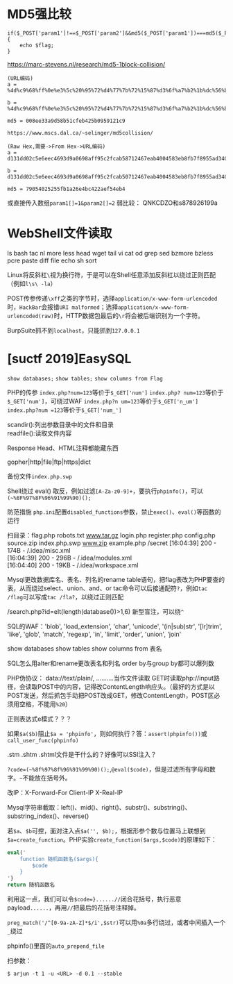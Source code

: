 # MD5强比较

```
if($_POST['param1']!==$_POST['param2']&&md5($_POST['param1'])===md5($_POST['param2'])){  
    echo $flag;  
}

```
https://marc-stevens.nl/research/md5-1block-collision/
```
(URL编码)
a = %4d%c9%68%ff%0e%e3%5c%20%95%72%d4%77%7b%72%15%87%d3%6f%a7%b2%1b%dc%56%b7%4a%3d%c0%78%3e%7b%95%18%af%bf%a2%00%a8%28%4b%f3%6e%8e%4b%55%b3%5f%42%75%93%d8%49%67%6d%a0%d1%55%5d%83%60%fb%5f%07%fe%a2

b = %4d%c9%68%ff%0e%e3%5c%20%95%72%d4%77%7b%72%15%87%d3%6f%a7%b2%1b%dc%56%b7%4a%3d%c0%78%3e%7b%95%18%af%bf%a2%02%a8%28%4b%f3%6e%8e%4b%55%b3%5f%42%75%93%d8%49%67%6d%a0%d1%d5%5d%83%60%fb%5f%07%fe%a2

md5 = 008ee33a9d58b51cfeb425b0959121c9
```
```
https://www.mscs.dal.ca/~selinger/md5collision/

(Raw Hex,需要->From Hex->URL编码)
a = d131dd02c5e6eec4693d9a0698aff95c2fcab58712467eab4004583eb8fb7f8955ad340609f4b30283e488832571415a085125e8f7cdc99fd91dbdf280373c5bd8823e3156348f5bae6dacd436c919c6dd53e2b487da03fd02396306d248cda0e99f33420f577ee8ce54b67080a80d1ec69821bcb6a8839396f9652b6ff72a70

b = d131dd02c5e6eec4693d9a0698aff95c2fcab50712467eab4004583eb8fb7f8955ad340609f4b30283e4888325f1415a085125e8f7cdc99fd91dbd7280373c5bd8823e3156348f5bae6dacd436c919c6dd53e23487da03fd02396306d248cda0e99f33420f577ee8ce54b67080280d1ec69821bcb6a8839396f965ab6ff72a70

md5 = 79054025255fb1a26e4bc422aef54eb4
```
或直接传入数组`param1[]=1&param2[]=2`
弱比较：
QNKCDZO和s878926199a
# WebShell文件读取
ls bash tac nl more less head wget tail vi cat od grep sed bzmore bzless pcre paste diff file echo sh sort



Linux将反斜杠`\`视为换行符，于是可以在Shell任意添加反斜杠以绕过正则匹配（例如`l\s\ -la`）


POST传参传递`\xff`之类的字节时，选择`application/x-www-form-urlencoded`时，`HackBar`会报错`URI malformed`；选择`application/x-www-form-urlencoded(raw)`时，HTTP数据包最后的`\r`将会被后端识别为一个字符。

BurpSuite抓不到`localhost`，只能抓到`127.0.0.1`

# [suctf 2019]EasySQL
`show databases;`
`show tables;`
`show columns from Flag`

PHP的传参
`index.php?num=123`等价于`$_GET['num']`
`index.php? num=123`等价于`$_GET['num']`，可绕过WAF
`index.php?n um=123`等价于`$_GET['n_um']`
`index.php?num =123`等价于`$_GET['num_']`


scandir():列出参数目录中的文件和目录  
readfile():读取文件内容

Response Head、HTML注释都能藏东西

gopher|http|file|ftp|https|dict

备份文件`index.php.swp`


Shell绕过
eval()
取反，例如过滤`[A-Za-z0-9]+`，要执行`phpinfo()`，可以`(~%8F%97%8F%96%91%99%90)();`

防范措施
`php.ini`配置`disabled_functions`参数，禁止`exec()`、`eval()`等函数的运行

扫目录：flag.php robots.txt www.tar.gz login.php register.php config.php source.zip index.php.swp www.zip example.php /secret
[16:04:39] 200 - 174B - /.idea/misc.xml  
[16:04:39] 200 - 296B - /.idea/modules.xml  
[16:04:40] 200 - 19KB - /.idea/workspace.xml

Mysql更改数据库名、表名、列名的rename table语句，把flag表改为PHP要查的表，从而绕过select、union、and、or
tac命令可以后接通配符`?`，例如`tac /flag`可以写成`tac /fla?`，以绕过正则匹配

/search.php?id=elt(length(database())>1,6) 新型盲注，可以绕`^`

SQL的WAF：'blob', 'load_extension', 'char', 'unicode', '(in|sub)str', '[lr]trim', 'like', 'glob', 'match', 'regexp', 'in', 'limit', 'order', 'union', 'join'

show databases
show tables
show columns from 表名

SQL怎么用alter和rename更改表名和列名
order by与group by都可以爆列数

PHP伪协议：
data://text/plain/, ..........当作文件读取
GET时读取php://input路径，会读取POST中的内容，记得改ContentLength响应头。（最好的方式是以POST发送，然后抓包手动把POST改成GET，修改ContentLength，POST区必须用空格，不能用`%20`）

正则表达式e模式？？？

如果`$a($b)`阻止`$a = 'phpinfo'`，则如何执行？答：`assert(phpinfo())`或`call_user_func(phpinfo)`

.stm .shtm .shtml文件是干什么的？好像可以SSI注入？

`?code=(~%8f%97%8f%96%91%99%90)();`,`@eval($code)`，但是过滤所有字母和数字。`~`不能放在括号外。

改IP：X-Forward-For  Client-IP X-Real-IP

Mysql字符串截取：left()、mid()、right()、substr()、substring()、substring_index()、reverse()

若`$a`、`$b`可控，面对注入点`$a('', $b);`，根据形参个数与位置马上联想到`$a=create_function`。PHP实验`create_function($args,$code)`的原理如下：
```php
eval('
	function 随机函数名($args){
		$code
	}
'}
return 随机函数名
```
利用这一点，我们可以令`$code=}......//`闭合花括号，执行恶意payload`......`，再用`//`把最后的花括号注释掉。

`preg_match('/^[0-9a-zA-Z]*$/i',$str)`可以用`%0a`多行绕过，或者中间插入一个`_`绕过

phpinfo()里面的`auto_prepend_file`

扫参数：
```shell
$ arjun -t 1 -u <URL> -d 0.1 --stable
```